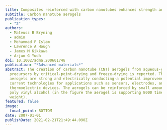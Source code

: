 ```yaml
---
title: Composites reinforced with carbon nanotubes enhances strength and properties
subtitle: Carbon nanotube aerogels
publication_types:
  - "2"
authors:
  - Mateusz B Bryning
  - admin
  - Mohammad F Islam
  - Lawrence A Hough
  - James M Kikkawa
  - Arjun G Yodh
doi: 10.1002/adma.200601748
publication: "*Advanced materials*"
abstract: The creation of carbon nanotube (CNT) aerogels from aqueous-gel
  precursors by critical-point-drying and freeze-drying is reported. The CNT
  aerogels are strong and electrically conducting-a potential improvement over
  current technologies for applications such as sensors, electrodes, and
  thermoelectric devices. The aerogels can be reinforced by small amounts of
  poly vinyl alcohol (in the figure the aerogel is supporting 8000 times its own
  weight).
featured: false
image:
  focal_point: BOTTOM
date: 2007-01-01
publishDate: 2021-02-21T21:49:44.090Z
---
```

